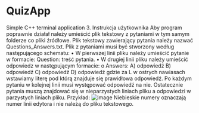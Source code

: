 # QuizApp
Simple C++ terminal application 
3. Instrukcja użytkownika
Aby program poprawnie działał należy umieścić plik tekstowy z pytaniami w tym samym folderze co pliki źródłowe. Plik tekstowy zawierający pytania należy nazwać Questions_Answers.txt. Plik z pytaniami musi być stworzony według następującego schematu:
•	W pierwszej linii pliku należy umieścić pytanie w formacie: Question: treść pytania.
•	W drugiej linii pliku należy umieścić odpowiedz w następującym formacie:
o	<L> Answers: A) odpowiedź B) odpowiedź C) odpowiedź D) odpowiedź
gdzie za L w ostrych nawiasach wstawiamy literę pod którą znajduje się prawidłowa odpowiedź.
Po każdym pytaniu w kolejnej linii musi występować odpowiedź na nie. Ostatecznie pytania muszą znajdować się w nieparzystych liniach pliku a odpowiedzi w parzystych liniach pliku.
Przykład: 
![image](https://user-images.githubusercontent.com/38226349/157452458-3b67403e-9dcb-46d8-9698-9ca31a9da7cd.png)
Niebieskie numery oznaczają numer linii edytora i nie należą do pliku tekstowego.
